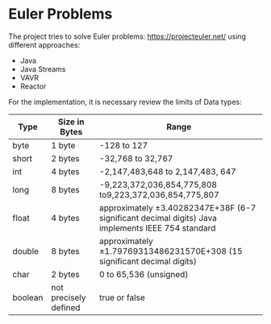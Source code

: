 # Euler Problems

The project tries to solve Euler problems:
https://projecteuler.net/ using different approaches:

- Java
- Java Streams
- VAVR
- Reactor

For the implementation, it is necessary review the limits of Data types:

| Type    | Size in Bytes         | Range                                                                                             |
|---------|-----------------------|---------------------------------------------------------------------------------------------------|
| byte    | 1 byte                | -128 to 127                                                                                       |
| short   | 2 bytes               | -32,768 to 32,767                                                                                 |
| int     | 4 bytes               | -2,147,483,648 to 2,147,483, 647                                                                  |
| long    | 8 bytes               | -9,223,372,036,854,775,808 to9,223,372,036,854,775,807                                            |
| float   | 4 bytes               | approximately ±3.40282347E+38F (6-7 significant decimal digits) Java implements IEEE 754 standard |
| double  | 8 bytes               | approximately ±1.79769313486231570E+308 (15 significant decimal digits)                           |
| char    | 2 bytes               | 0 to 65,536 (unsigned)                                                                            |
| boolean | not precisely defined | true or false                                                                                     |
